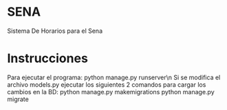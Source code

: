 # SENA
 Sistema De Horarios para el Sena
# Instrucciones
 Para ejecutar el programa: python manage.py runserver\n
 Si se modifica el archivo models.py ejecutar los siguientes 2 comandos para cargar los cambios en la BD:
    python manage.py makemigrations
    python manage.py migrate
